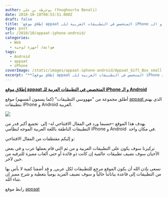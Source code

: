 ```yaml
---
author: يوغرطة بن علي (Youghourta Benali)
date: 2010-10-10T08:53:51.000Z
draft: false
title: 'إطلاق موقع appaat المتخصص في التطبيقات العربية للـ iPhone و الـ Android '
type: post
url: /2010/10/appaat-iphone-android/
categories:
  - Web
  - هواتف/ أجهزة لوحية
tags:
  - Android
  - appaat
  - iPhone
coverImage: /static/images/appaat-iphone-android/Appaat_Gift_Box_small.jpg
excerpt: "**[إطلاق موقع appaat المتخصص في التطبيقات العربية للـ iPhone و الـ Android](https://www.it-scoop.com/2010/10/appaat-iphone-android/)**\n\nأطلق مجموعة من \"مهووسي التطبيقات\" (كما يسمون أنفسهم) موقع [appaat ](http://www.appaat.com/)الذي يهتم بتطبيقات iPhone و Android العربية.\n\n\n\nيهدف هذا الموقع –حسبما ورد في المقال الافتتاحي له- إلى \_تجميع أكبر قدر"
---
```

**[إطلاق موقع appaat المتخصص في التطبيقات العربية للـ iPhone و الـ Android](https://www.it-scoop.com/2010/10/appaat-iphone-android/)**

أطلق مجموعة من "مهووسي التطبيقات" (كما يسمون أنفسهم) موقع [appaat ](http://www.appaat.com/)الذي يهتم بتطبيقات iPhone و Android العربية.

![](/static/images/appaat-iphone-android/Appaat_Gift_Box_small.jpg)

يهدف هذا الموقع –حسبما ورد في المقال الافتتاحي له- إلى  تجميع أكبر قدر من التطبيقات الناطقة باللغة العربية الموجه لنظامي iPhone و Android  في مكان واحد.

و إليكم مقتطفات من المقال الافتتاحي:

تركيزنا سوف يكون على التطبيقات العربية و من ثم التي قام بعملها عرب و في بعض الأحيان سوف نضيف تطبيقات عالمية إن كانت ذو فائدة أو حتى ألعاب مميزة للترفيه من حين لآخر.

نسعى بإذن الله أن يكون الموقع مرجع للتطبيقات لكل عربي, و قد أضفنا كمية لا بأس بها من التطبيقات إلى قاعدة بياناتنا حالياً و سوف نضيف المزيد يومياً بتغطية و شرح مميز إن شاء الله.

رابط موقع [appaat](http://www.appaat.com/)
